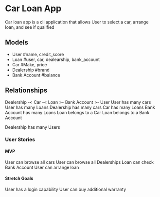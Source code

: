 # Car Loan App
Car loan app is a cli application that allows User to select a car, 
arrange loan, and see if qualified
## Models
* User #name, credit_score
* Loan #user, car, dealearship, bank_account
* Car #Make, price
* Dealership #brand
* Bank Account #balance
## Relationships
Dealership -< Car -< Loan >- Bank Account >- User
User has many cars
User has many Loans
Dealership has many cars
Car has many Loans
Bank Account has many Loans
Loan belongs to a Car
Loan belongs to a Bank Account
<!-- Car has many Bank Accounts through Loans
Car has many Users through Bank Accounts -->
Dealership has many Users

### User Stories
#### MVP 
User can browse all cars
User can browse all Dealerships
Loan can check Bank Account
User can arrange loan
#### Stretch Goals
User has a login capability
User can buy additional warranty